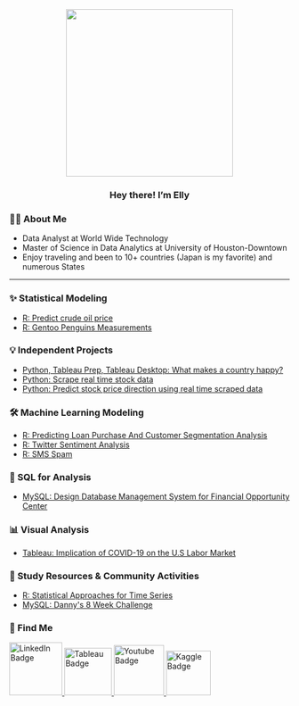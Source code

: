 <div id="header" align="center">
  <img src="https://camo.githubusercontent.com/b7e84cd7df9d883ebab3618b73506c04d2b867b5249291268930f0ab1f02e2e2/68747470733a2f2f7265732e636c6f7564696e6172792e636f6d2f70726163746963616c6465762f696d6167652f66657463682f732d2d32625a496a5047432d2d2f635f6c696d6974253243665f6175746f253243666c5f70726f6772657373697665253243715f3636253243775f3838302f68747470733a2f2f6465762d746f2d75706c6f6164732e73332e616d617a6f6e6177732e636f6d2f692f64347476756b6274356d726133376376776b6c6b2e676966" width="300"/>
</div>
<h3 id="header" align="center">
 Hey there! I’m Elly
</h3>

### :woman_technologist: About Me 
- Data Analyst at World Wide Technology
- Master of Science in Data Analytics at University of Houston-Downtown
- Enjoy traveling and been to 10+ countries (Japan is my favorite) and numerous States 

---

###  :sparkles: Statistical Modeling 
- [R: Predict crude oil price](https://github.com/Ellypham92/Crude-Oil-Price)
- [R: Gentoo Penguins Measurements](https://github.com/Ellypham92/statistics-linear-regression)

### :bulb: Independent Projects
 - [Python, Tableau Prep, Tableau Desktop: What makes a country happy?](https://github.com/Ellypham92/world-happiness-)
 - [Python: Scrape real time stock data](https://github.com/Ellypham92/web-scrape-real-time-stock-data) 
 - [Python: Predict stock price direction using real time scraped data](https://github.com/Ellypham92/predict-stock-price-using-scraped-data/blob/main/README.md) 

### 🛠️ Machine Learning Modeling
   - [R: Predicting Loan Purchase And Customer Segmentation Analysis](https://github.com/Ellypham92/Prediction-of-Personal-Loan-Purchase-Customer-Segmentation-Analysis/blob/main/README.md)
   - [R: Twitter Sentiment Analysis](https://github.com/Ellypham92/Twitter-Sentiment-Analysis-using-R) 
   - [R: SMS Spam](https://github.com/Ellypham92/Data-Mining-using-R-Python/blob/main/SMS-spam-analysis.R) 
 
### :file_folder: SQL for Analysis
  - [MySQL: Design Database Management System for Financial Opportunity Center](https://github.com/Ellypham92/sql-data-analysis)

### 📊 Visual Analysis
 - [Tableau: Implication of COVID-19 on the U.S Labor Market ](https://www.youtube.com/watch?v=fF28YtMubZ4) </summary>

### :gift: Study Resources & Community Activities
- [R: Statistical Approaches for Time Series](https://github.com/Ellypham92/applied-time-series-analysis)
- [MySQL: Danny's 8 Week Challenge](https://github.com/Ellypham92/sql-data-analysis/blob/main/weekly%20challenge/mysql%20danny's%20dinner%20code)

### :house_with_garden: Find Me
<div id="badges">
  <a href="https://www.linkedin.com/in/elly-pham-15018193/">
    <img src="https://img.shields.io/badge/LinkedIn-blue?style=for-the-badge&logo=linkedin&logoColor=white" alt="LinkedIn Badge" width="95"/>
  </a>
    <a href="https://public.tableau.com/app/profile/elly.pham">
    <img src="https://img.shields.io/badge/Tableau-E97627?style=for-the-badge&logo=Tableau&logoColor=white" alt="Tableau Badge" width="85"/>
  </a>
  <a href="https://www.youtube.com/channel/UCe9iz4aZDOmoOjSGmRDkBnQ">
    <img src="https://img.shields.io/badge/YouTube-red?style=for-the-badge&logo=youtube&logoColor=white" alt="Youtube Badge" width="90"/>
  </a>
  <a href="https://www.kaggle.com/ellypham">
    <img src="https://img.shields.io/badge/Kaggle-20BEFF?style=for-the-badge&logo=Kaggle&logoColor=white" alt="Kaggle Badge" width="80"/>
  </a>
  
</div>

<!---
Ellypham92/Ellypham92 is a ✨ special ✨ repository because its `README.md` (this file) appears on your GitHub profile.
You can click the Preview link to take a look at your changes.
--->
